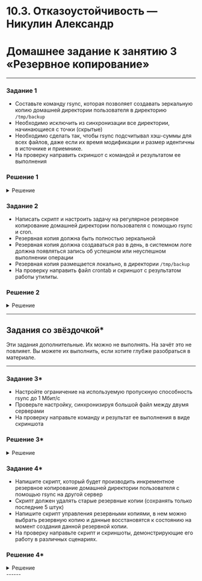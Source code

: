 # 10.3. Отказоустойчивость — Никулин Александр
# Домашнее задание к занятию 3 «Резервное копирование»

------

### Задание 1
- Составьте команду rsync, которая позволяет создавать зеркальную копию домашней директории пользователя в директорию `/tmp/backup`
- Необходимо исключить из синхронизации все директории, начинающиеся с точки (скрытые)
- Необходимо сделать так, чтобы rsync подсчитывал хэш-суммы для всех файлов, даже если их время модификации и размер идентичны в источнике и приемнике.
- На проверку направить скриншот с командой и результатом ее выполнения

### Решение 1
<details>
  <summary>
    Решение
  </summary>

  - `rsync -ac --delete --exclude=".*/" . /tmp/backup`
  - ![image](https://github.com/ADNikulin/netology/assets/44374132/98c3ef1a-5807-48ba-bfc1-c034d7afb9c6)

</details>


### Задание 2
- Написать скрипт и настроить задачу на регулярное резервное копирование домашней директории пользователя с помощью rsync и cron.
- Резервная копия должна быть полностью зеркальной
- Резервная копия должна создаваться раз в день, в системном логе должна появляться запись об успешном или неуспешном выполнении операции
- Резервная копия размещается локально, в директории `/tmp/backup`
- На проверку направить файл crontab и скриншот с результатом работы утилиты.

### Решение 2
<details>
  <summary>
    Решение
  </summary>

  - ```sh
    rsync -a --delete /home/anikulin/Projects/ /tmp/backup
    
    if [ "$?" -eq 0 ]; then
        logger "[rsync_proj] Backup - success"
    else    logger "[rsync_proj] Backup fail"
    fi
    ```
  - ![image](https://github.com/ADNikulin/netology/assets/44374132/988e9d90-2e6a-410a-aa90-1c07723c9125)
  - ![image](https://github.com/ADNikulin/netology/assets/44374132/444f7acb-31b7-45f0-9c6e-90900eaa3b05)
  - ![image](https://github.com/ADNikulin/netology/assets/44374132/170c9323-a8ba-4eb2-9ac3-6547d22f811b)

</details>

---

## Задания со звёздочкой*
Эти задания дополнительные. Их можно не выполнять. На зачёт это не повлияет. Вы можете их выполнить, если хотите глубже разобраться в материале.

---

### Задание 3*
- Настройте ограничение на используемую пропускную способность rsync до 1 Мбит/c
- Проверьте настройку, синхронизируя большой файл между двумя серверами
- На проверку направьте команду и результат ее выполнения в виде скриншота

### Решение 3*
<details>
  <summary>
    Решение
  </summary>

  - `rsync -a --progress --bwlimit=1000 file.test user@84.201.161.147:/tmp`
  - ![image](https://github.com/ADNikulin/netology/assets/44374132/2ff3ba3e-3556-48d7-b6db-04dfdeebbdbc)

</details>

### Задание 4*
- Напишите скрипт, который будет производить инкрементное резервное копирование домашней директории пользователя с помощью rsync на другой сервер
- Скрипт должен удалять старые резервные копии (сохранять только последние 5 штук)
- Напишите скрипт управления резервными копиями, в нем можно выбрать резервную копию и данные восстановятся к состоянию на момент создания данной резервной копии.
- На проверку направьте скрипт и скриншоты, демонстрирующие его работу в различных сценариях.

### Решение 4*
<details>
  <summary>
    Решение
  </summary>

  - `backup_incr.sh`
    ```
    #!/bin/bash
    name=`date +"%Y%m%d%H%M%S"`
    rsync -avz --progress --delete user@84.201.161.147:/home/user/ /tmp/current/ --backup --backup-dir=/tmp/increment/$name

    cd /tmp/increment/
    ls -t | tail -n +6 | xargs rm -rf --
    ```
  - `restore_backup_incr.sh`
    ```
    #!/bin/bash
   
    n=1 
    for file in /tmp/increment/*; do
        echo "$n - $(basename "$file")"
        ((n++))
    done
    
    read -p "Write number to restore (1-5): " x
    m=1
    for file in /tmp/increment/*; do
        if [ "$m" -le "$x" ]; then
            rsync -avz $file/ user@84.201.161.147:/home/user
        fi
        ((m++))
    done
    ```
  - ![image](https://github.com/ADNikulin/netology/assets/44374132/37f45dd1-cf1e-4fe3-abad-693338e21a96)
  - ![image](https://github.com/ADNikulin/netology/assets/44374132/78e42700-375b-40fd-a7fc-613bde29d005)
  - ![image](https://github.com/ADNikulin/netology/assets/44374132/aea82655-88e7-43cb-b4b5-8e306e8296c1)
  - ![image](https://github.com/ADNikulin/netology/assets/44374132/44d0fd97-1527-462f-a869-573d828d01ac)
  - ![image](https://github.com/ADNikulin/netology/assets/44374132/ae1dc586-3c55-4434-963c-f0d16f156643)
  - ![image](https://github.com/ADNikulin/netology/assets/44374132/2d101169-4305-46e4-a3d5-862fa405116b)

</details>
------
